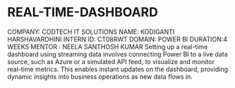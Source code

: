 # REAL-TIME-DASHBOARD
COMPANY: CODTECH IT SOLUTIONS
NAME: KODIGANTI HARSHAVARDHINI
INTERN ID: CT08RWT
DOMAIN: POWER BI
DURATION:4 WEEKS
MENTOR : NEELA SANTHOSH KUMAR
Setting up a real-time dashboard using streaming data involves connecting Power BI to a live data source, such as Azure or a simulated API feed, to visualize and monitor real-time metrics. This enables instant updates on the dashboard, providing dynamic insights into business operations as new data flows in.

